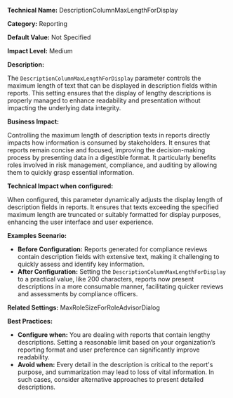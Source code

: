**Technical Name:** DescriptionColumnMaxLengthForDisplay

**Category:** Reporting

**Default Value:** Not Specified

**Impact Level:** Medium

**Description:**

The `DescriptionColumnMaxLengthForDisplay` parameter controls the maximum length of text that can be displayed in description fields within reports. This setting ensures that the display of lengthy descriptions is properly managed to enhance readability and presentation without impacting the underlying data integrity.

**Business Impact:**

Controlling the maximum length of description texts in reports directly impacts how information is consumed by stakeholders. It ensures that reports remain concise and focused, improving the decision-making process by presenting data in a digestible format. It particularly benefits roles involved in risk management, compliance, and auditing by allowing them to quickly grasp essential information.

**Technical Impact when configured:**

When configured, this parameter dynamically adjusts the display length of description fields in reports. It ensures that texts exceeding the specified maximum length are truncated or suitably formatted for display purposes, enhancing the user interface and user experience.

**Examples Scenario:**

- **Before Configuration:** Reports generated for compliance reviews contain description fields with extensive text, making it challenging to quickly assess and identify key information.
- **After Configuration:** Setting the `DescriptionColumnMaxLengthForDisplay` to a practical value, like 200 characters, reports now present descriptions in a more consumable manner, facilitating quicker reviews and assessments by compliance officers.

**Related Settings:** MaxRoleSizeForRoleAdvisorDialog

**Best Practices:** 

- **Configure when:** You are dealing with reports that contain lengthy descriptions. Setting a reasonable limit based on your organization’s reporting format and user preference can significantly improve readability.
- **Avoid when:** Every detail in the description is critical to the report's purpose, and summarization may lead to loss of vital information. In such cases, consider alternative approaches to present detailed descriptions.